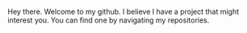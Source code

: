 Hey there. Welcome to my github. I believe I have a project that might interest you. You can find one by navigating my repositories.

<!---
njeruthuo/njeruthuo is a ✨ special ✨ repository because its `README.md` (this file) appears on your GitHub profile.
You can click the Preview link to take a look at your changes.
--->

